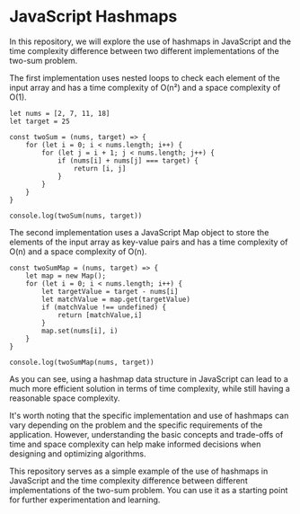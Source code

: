# JavaScript Hashmaps

In this repository, we will explore the use of hashmaps in JavaScript and the time complexity difference between two different implementations of the two-sum problem.

The first implementation uses nested loops to check each element of the input array and has a time complexity of O(n²) and a space complexity of O(1).

```
let nums = [2, 7, 11, 18]
let target = 25

const twoSum = (nums, target) => {
    for (let i = 0; i < nums.length; i++) {
        for (let j = i + 1; j < nums.length; j++) {
            if (nums[i] + nums[j] === target) {
                return [i, j]
            }
        }
    }
}

console.log(twoSum(nums, target))
```

The second implementation uses a JavaScript Map object to store the elements of the input array as key-value pairs and has a time complexity of O(n) and a space complexity of O(n).

```
const twoSumMap = (nums, target) => {
    let map = new Map();
    for (let i = 0; i < nums.length; i++) {
        let targetValue = target - nums[i]
        let matchValue = map.get(targetValue)
        if (matchValue !== undefined) {
            return [matchValue,i]
        }
        map.set(nums[i], i)
    }
}

console.log(twoSumMap(nums, target))
```

As you can see, using a hashmap data structure in JavaScript can lead to a much more efficient solution in terms of time complexity, while still having a reasonable space complexity.

It's worth noting that the specific implementation and use of hashmaps can vary depending on the problem and the specific requirements of the application. However, understanding the basic concepts and trade-offs of time and space complexity can help make informed decisions when designing and optimizing algorithms.

This repository serves as a simple example of the use of hashmaps in JavaScript and the time complexity difference between different implementations of the two-sum problem. You can use it as a starting point for further experimentation and learning.